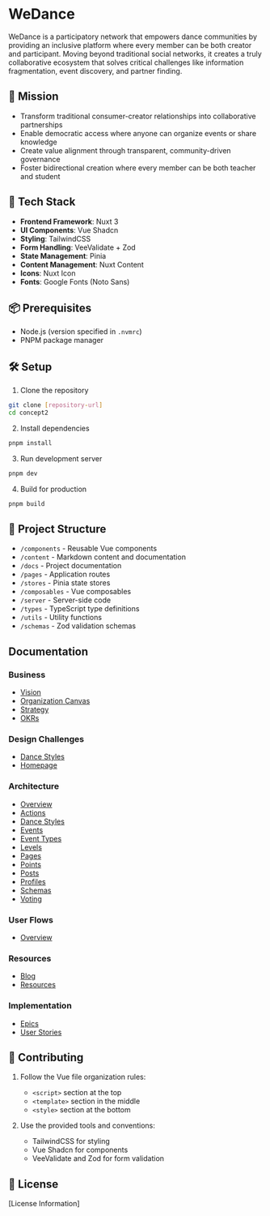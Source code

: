 # WeDance

WeDance is a participatory network that empowers dance communities by providing an inclusive platform where every member can be both creator and participant. Moving beyond traditional social networks, it creates a truly collaborative ecosystem that solves critical challenges like information fragmentation, event discovery, and partner finding.

## 🎯 Mission

- Transform traditional consumer-creator relationships into collaborative partnerships
- Enable democratic access where anyone can organize events or share knowledge
- Create value alignment through transparent, community-driven governance
- Foster bidirectional creation where every member can be both teacher and student

## 🌟 Tech Stack

- **Frontend Framework**: Nuxt 3
- **UI Components**: Vue Shadcn
- **Styling**: TailwindCSS
- **Form Handling**: VeeValidate + Zod
- **State Management**: Pinia
- **Content Management**: Nuxt Content
- **Icons**: Nuxt Icon
- **Fonts**: Google Fonts (Noto Sans)

## 📦 Prerequisites

- Node.js (version specified in `.nvmrc`)
- PNPM package manager

## 🛠️ Setup

1. Clone the repository

```bash
git clone [repository-url]
cd concept2
```

2. Install dependencies

```bash
pnpm install
```

3. Run development server

```bash
pnpm dev
```

4. Build for production

```bash
pnpm build
```

## 📁 Project Structure

- `/components` - Reusable Vue components
- `/content` - Markdown content and documentation
- `/docs` - Project documentation
- `/pages` - Application routes
- `/stores` - Pinia state stores
- `/composables` - Vue composables
- `/server` - Server-side code
- `/types` - TypeScript type definitions
- `/utils` - Utility functions
- `/schemas` - Zod validation schemas

## Documentation

### Business

- [Vision](docs/content/20.business/1.vision.md)
- [Organization Canvas](docs/content/20.business/2.organization-canvas.md)
- [Strategy](docs/content/20.business/2.strategy.md)
- [OKRs](docs/content/20.business/4.okrs.md)

### Design Challenges

- [Dance Styles](docs/content/50.design/styles.md)
- [Homepage](docs/content/50.design/homepage.md)

### Architecture

- [Overview](docs/content/30.architecture/0.index.md)
- [Actions](docs/content/30.architecture/actions.md)
- [Dance Styles](docs/content/30.architecture/dance-styles.md)
- [Events](docs/content/30.architecture/events.md)
- [Event Types](docs/content/30.architecture/event-types.md)
- [Levels](docs/content/30.architecture/levels.md)
- [Pages](docs/content/30.architecture/pages.md)
- [Points](docs/content/30.architecture/points.md)
- [Posts](docs/content/30.architecture/posts.md)
- [Profiles](docs/content/30.architecture/profiles.md)
- [Schemas](docs/content/30.architecture/schemas.md)
- [Voting](docs/content/30.architecture/voting.md)

### User Flows

- [Overview](docs/content/40.flows/0.index.md)

### Resources

- [Blog](docs/content/blog/)
- [Resources](docs/content/resources/)

### Implementation

- [Epics](content/epics/)
- [User Stories](content/issues/)

## 🤝 Contributing

1. Follow the Vue file organization rules:

   - `<script>` section at the top
   - `<template>` section in the middle
   - `<style>` section at the bottom

2. Use the provided tools and conventions:

   - TailwindCSS for styling
   - Vue Shadcn for components
   - VeeValidate and Zod for form validation

## 📄 License

[License Information]
